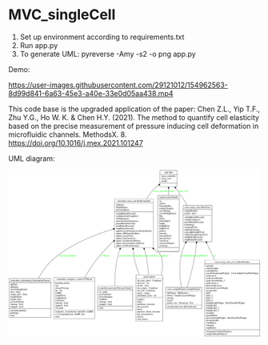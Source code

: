 # MVC_singleCell

1. Set up environment according to requirements.txt
2. Run app.py
3. To generate UML: pyreverse -Amy -s2 -o png app.py

Demo:

https://user-images.githubusercontent.com/29121012/154962563-8d99d841-6a63-45e3-a40e-33e0d05aa438.mp4

This code base is the upgraded application of the paper:
Chen Z.L., Yip T.F., Zhu Y.G., Ho W. K. & Chen H.Y. (2021). The method to quantify cell elasticity based on the precise measurement of pressure inducing cell deformation in microfluidic channels. MethodsX. 8. https://doi.org/10.1016/j.mex.2021.101247

UML diagram:

![alt text](https://github.com/catmasteryip/MVC_singleCell/blob/main/classes.png?raw=true)
